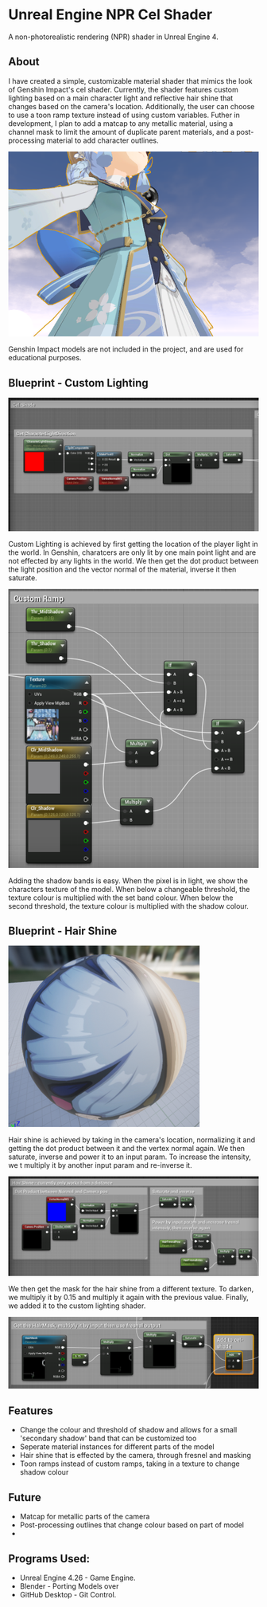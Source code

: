 # Unreal Engine NPR Cel Shader
 
 A non-photorealistic rendering (NPR) shader in Unreal Engine 4.

## About

I have created a simple, customizable material shader that mimics the look of Genshin Impact's cel shader.  Currently, the shader features custom lighting based on a main character light and reflective hair shine that changes based on the camera's location.  Additionally, the user can choose to use a toon ramp texture instead of using custom variables.  Futher in development, I plan to add a matcap to any metallic material, using a channel mask to limit the amount of duplicate parent materials, and a post-processing material to add character outlines.

![](img/6.PNG)

Genshin Impact models are not included in the project, and are used for educational purposes.

## Blueprint - Custom Lighting

![](img/1.PNG)

Custom Lighting is achieved by first getting the location of the player light in the world.  In Genshin, charatcers are only lit by one main point light and are not effected by any lights in the world.  We then get the dot product between the light position and the vector normal of the material, inverse it then saturate.

![](img/2.PNG)

Adding the shadow bands is easy.  When the pixel is in light, we show the characters texture of the model.  When below a changeable threshold, the texture colour is multiplied with the set band colour.  When below the second threshold, the texture colour is multiplied with the shadow colour.

## Blueprint - Hair Shine

![](img/3.PNG)

Hair shine is achieved by taking in the camera's location, normalizing it and getting the dot product between it and the vertex normal again.  We then saturate, inverse and power it to an input param.  To increase the intensity, we t multiply it by another input param and re-inverse it.

![](img/4.PNG)

We then get the mask for the hair shine from a different texture.  To darken, we multiply it by 0.15 and multiply it again with the previous value.  Finally, we added it to the custom lighting shader.

![](img/5.PNG)

## Features

- Change the colour and threshold of shadow and allows for a small 'secondary shadow' band that can be customized too
- Seperate material instances for different parts of the model
- Hair shine that is effected by the camera, through fresnel and masking
- Toon ramps instead of custom ramps, taking in a texture to change shadow colour

## Future

- Matcap for metallic parts of the camera
- Post-processing outlines that change colour based on part of model
- 

## Programs Used:
- Unreal Engine 4.26 - Game Engine.
- Blender - Porting Models over
- GitHub Desktop - Git Control. 
